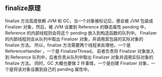 ## finalize原理
finalize 方法高度依赖 JVM 和 GC，当一个对象被标记后，便会被 JVM 包装成 Finalizer 对象，然后，被 JVM 设置到 Reference 的静态属性 pending 中，Reference 的内部线程则会将这个 pending 放入到构造函数的队列中。
Finalizer 的内部线程则会从队列中取出 Finalizer 对象，并调用其包装的实际对象的 finalize 方法。
所以，finalize 方法需要两个线程来处理他，一个是 ReferenceHandler ，一个是 FinalizerThread。
前者负责将 Finalizer 对象放入到 Reference 队列中，后者负责从队列中取出 Finalizer 对象并调用实际对象的 finalize 方法。
同时，GC 大概也要做 2 件事情，一个是创建 Finalizer 对象，一个是将该对象设置到自己的 pending 属性中。
